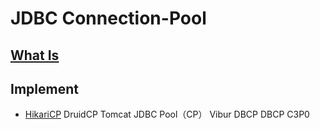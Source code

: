 # JDBC Connection-Pool

## [What Is](WhatIs.md)



## Implement
* [HikariCP](HikariCP.md)
DruidCP
Tomcat JDBC Pool（CP）
Vibur DBCP
DBCP
C3P0